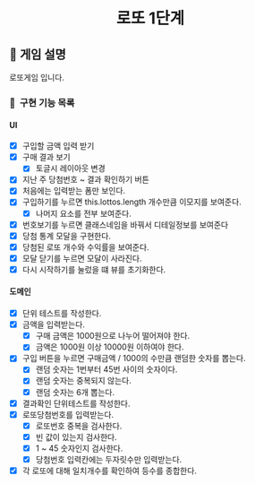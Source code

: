 <h1 align="middle">로또 1단계</h1>

## 👀 게임 설명
로또게임 입니다.

### 🎯 &nbsp;구현 기능 목록
#### UI
- [x] 구입할 금액 입력 받기
- [x] 구매 결과 보기
  - [x] 토글시 레이아웃 변경
- [x] 지난 주 당첨번호 ~ 결과 확인하기 버튼
- [x] 처음에는 입력받는 폼만 보인다.
- [x] 구입하기를 누르면 this.lottos.length 개수만큼 이모지를 보여준다.
  - [x] 나머지 요소를 전부 보여준다.
- [x] 번호보기를 누르면 클래스네임을 바꿔서 디테일정보를 보여준다
- [x] 당첨 통계 모달을 구현한다.
- [x] 당첨된 로또 개수와 수익률을 보여준다.
- [x] 모달 닫기를 누르면 모달이 사라진다.
- [x] 다시 시작하기를 눌렀을 떄 뷰를 초기화한다.

#### 도메인
- [x] 단위 테스트를 작성한다.
- [x] 금액을 입력받는다.
  - [x] 구매 금액은 1000원으로 나누어 떨어져야 한다.
  - [x] 금액은 1000원 이상 10000원 이하여야 한다.
- [x] 구입 버튼을 누르면 구매금액 / 1000의 수만큼 랜덤한 숫자를 뽑는다.
  - [x] 랜덤 숫자는 1번부터 45번 사이의 숫자이다.
  - [x] 랜덤 숫자는 중복되지 않는다.
  - [x] 랜덤 숫자는 6개 뽑는다.
- [x] 결과확인 단위테스트를 작성한다.
- [x] 로또당첨번호를 입력받는다.
  - [x] 로또번호 중복을 검사한다.
  - [x] 빈 값이 있는지 검사한다.
  - [x] 1 ~ 45 숫자인지 검사한다.
  - [x] 당첨번호 입력칸에는 두자릿수만 입력받는다.
- [x] 각 로또에 대해 일치개수를 확인하여 등수를 종합한다.
